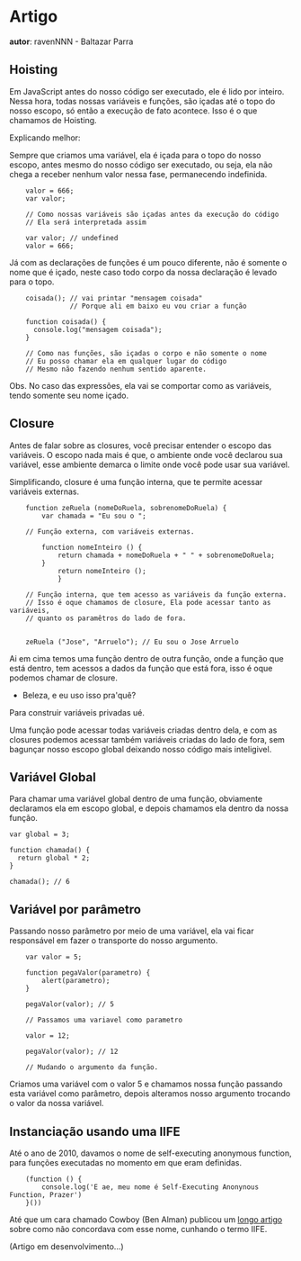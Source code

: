 # Artigo
**autor**: ravenNNN - Baltazar Parra

## Hoisting

Em JavaScript antes do nosso código ser executado, ele é lido por inteiro. Nessa hora, todas nossas variáveis e funções,
são içadas até o topo do nosso escopo, só então a execução de fato acontece. Isso é o que chamamos de Hoisting.

Explicando melhor:

Sempre que criamos uma variável, ela é içada para o topo do nosso escopo, antes mesmo do nosso código ser executado, ou seja,
ela não chega a receber nenhum valor nessa fase, permanecendo indefinida.

```
    valor = 666;
    var valor;

    // Como nossas variáveis são içadas antes da execução do código
    // Ela será interpretada assim

    var valor; // undefined
    valor = 666;

```

Já com as declarações de funções é um pouco diferente, não é somente o nome que é içado, neste caso todo corpo da nossa declaração é levado para o topo.

```
    coisada(); // vai printar "mensagem coisada"
               // Porque ali em baixo eu vou criar a função

    function coisada() {
      console.log("mensagem coisada");
    }

    // Como nas funções, são içadas o corpo e não somente o nome
    // Eu posso chamar ela em qualquer lugar do código
    // Mesmo não fazendo nenhum sentido aparente.

```
Obs. No caso das expressões, ela vai se comportar como as variáveis, tendo somente seu nome içado.

## Closure

Antes de falar sobre as closures, você precisar entender o escopo das variáveis.
O escopo nada mais é que, o ambiente onde você declarou sua variável,
esse ambiente demarca o limite onde você pode usar sua variável.

Simplificando, closure é uma função interna, que te permite acessar variáveis externas.

```
    function zeRuela (nomeDoRuela, sobrenomeDoRuela) {
        var chamada = "Eu sou o ";

    // Função externa, com variáveis externas.    

        function nomeInteiro () {
            return chamada + nomeDoRuela + " " + sobrenomeDoRuela;
        }
            return nomeInteiro ();
            }

    // Função interna, que tem acesso as variáveis da função externa.
    // Isso é oque chamamos de closure, Ela pode acessar tanto as variáveis,
    // quanto os paramêtros do lado de fora.


    zeRuela ("Jose", "Arruelo"); // Eu sou o Jose Arruelo
```

Ai em cima temos uma função dentro de outra função, onde a função que está dentro, tem acessos a dados da função que está fora, isso é oque podemos chamar de closure.

- Beleza, e eu uso isso pra'quê?

Para construir variáveis privadas ué.

Uma função pode acessar todas variáveis criadas dentro dela, e com as closures podemos acessar também variáveis criadas do lado de fora,
sem bagunçar nosso escopo global deixando nosso código mais inteligivel.

## Variável Global

Para chamar uma variável global dentro de uma função, obviamente declaramos ela em escopo global, e depois chamamos ela dentro da nossa função.

```
var global = 3;

function chamada() {
  return global * 2;
}

chamada(); // 6
```

## Variável por parâmetro

Passando nosso parâmetro por meio de uma variável, ela vai ficar responsável em fazer o transporte do nosso argumento.

```
    var valor = 5;

    function pegaValor(parametro) {
        alert(parametro);
    }

    pegaValor(valor); // 5

    // Passamos uma variavel como parametro

    valor = 12;

    pegaValor(valor); // 12

    // Mudando o argumento da função.
```

Criamos uma variável com o valor 5 e chamamos nossa função passando esta variável como parâmetro, depois alteramos nosso argumento trocando o valor da nossa variável.

## Instanciação usando uma IIFE

Até o ano de 2010, davamos o nome de self-executing anonymous function, para funções executadas no momento em que eram definidas.

```
    (function () {
        console.log('E ae, meu nome é Self-Executing Anonynous Function, Prazer')
    }())
```

Até que um cara chamado Cowboy (Ben Alman) publicou um [longo artigo](http://benalman.com/news/2010/11/immediately-invoked-function-expression/) sobre como não concordava com esse nome,
cunhando o termo IIFE.

(Artigo em desenvolvimento...)

